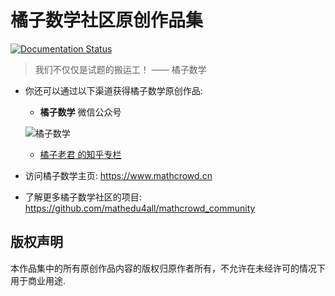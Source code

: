 # 橘子数学社区原创作品集

[![Documentation Status](https://readthedocs.org/projects/mathcrowd-docs/badge/?version=latest)](https://docs.mathcrowd.cn)

> 我们不仅仅是试题的搬运工！ —— 橘子数学

* 你还可以通过以下渠道获得橘子数学原创作品:

    * **橘子数学** 微信公众号
    
    ![橘子数学](https://www.mathcrowd.cn/mobile/img/qrcode.jpg)
    
    * [ 橘子老君 的知乎专栏](https://zhuanlan.zhihu.com/mathcrowd)
    
    
* 访问橘子数学主页: https://www.mathcrowd.cn

* 了解更多橘子数学社区的项目: https://github.com/mathedu4all/mathcrowd_community



## 版权声明

本作品集中的所有原创作品内容的版权归原作者所有，不允许在未经许可的情况下用于商业用途.